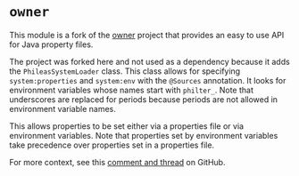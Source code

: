 # `owner`

This module is a fork of the [owner](https://github.com/matteobaccan/owner) project that provides an easy to use API for Java property files.

The project was forked here and not used as a dependency because it adds the `PhileasSystemLoader` class. This class allows for specifying `system:properties` and `system:env` with the `@Sources` annotation. 
It looks for environment variables whose names start with `philter_`. Note that underscores are replaced for periods because periods are not allowed in environment variable names.

This allows properties to be set either via a properties file or via environment variables. Note that properties set by environment variables take precedence over properties set in a properties file.

For more context, see this [comment and thread](https://github.com/matteobaccan/owner/issues/267#issuecomment-642194768) on GitHub.